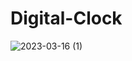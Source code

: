 # Digital-Clock
 
![2023-03-16 (1)](https://user-images.githubusercontent.com/111579457/225628830-22008e6a-34ac-430b-9aff-7f83d4b9b037.png)
